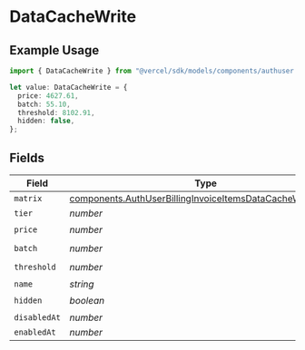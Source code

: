 # DataCacheWrite

## Example Usage

```typescript
import { DataCacheWrite } from "@vercel/sdk/models/components/authuser.js";

let value: DataCacheWrite = {
  price: 4627.61,
  batch: 55.10,
  threshold: 8102.91,
  hidden: false,
};
```

## Fields

| Field                                                                                                                                    | Type                                                                                                                                     | Required                                                                                                                                 | Description                                                                                                                              |
| ---------------------------------------------------------------------------------------------------------------------------------------- | ---------------------------------------------------------------------------------------------------------------------------------------- | ---------------------------------------------------------------------------------------------------------------------------------------- | ---------------------------------------------------------------------------------------------------------------------------------------- |
| `matrix`                                                                                                                                 | [components.AuthUserBillingInvoiceItemsDataCacheWriteMatrix](../../models/components/authuserbillinginvoiceitemsdatacachewritematrix.md) | :heavy_minus_sign:                                                                                                                       | N/A                                                                                                                                      |
| `tier`                                                                                                                                   | *number*                                                                                                                                 | :heavy_minus_sign:                                                                                                                       | N/A                                                                                                                                      |
| `price`                                                                                                                                  | *number*                                                                                                                                 | :heavy_check_mark:                                                                                                                       | N/A                                                                                                                                      |
| `batch`                                                                                                                                  | *number*                                                                                                                                 | :heavy_check_mark:                                                                                                                       | N/A                                                                                                                                      |
| `threshold`                                                                                                                              | *number*                                                                                                                                 | :heavy_check_mark:                                                                                                                       | N/A                                                                                                                                      |
| `name`                                                                                                                                   | *string*                                                                                                                                 | :heavy_minus_sign:                                                                                                                       | N/A                                                                                                                                      |
| `hidden`                                                                                                                                 | *boolean*                                                                                                                                | :heavy_check_mark:                                                                                                                       | N/A                                                                                                                                      |
| `disabledAt`                                                                                                                             | *number*                                                                                                                                 | :heavy_minus_sign:                                                                                                                       | N/A                                                                                                                                      |
| `enabledAt`                                                                                                                              | *number*                                                                                                                                 | :heavy_minus_sign:                                                                                                                       | N/A                                                                                                                                      |